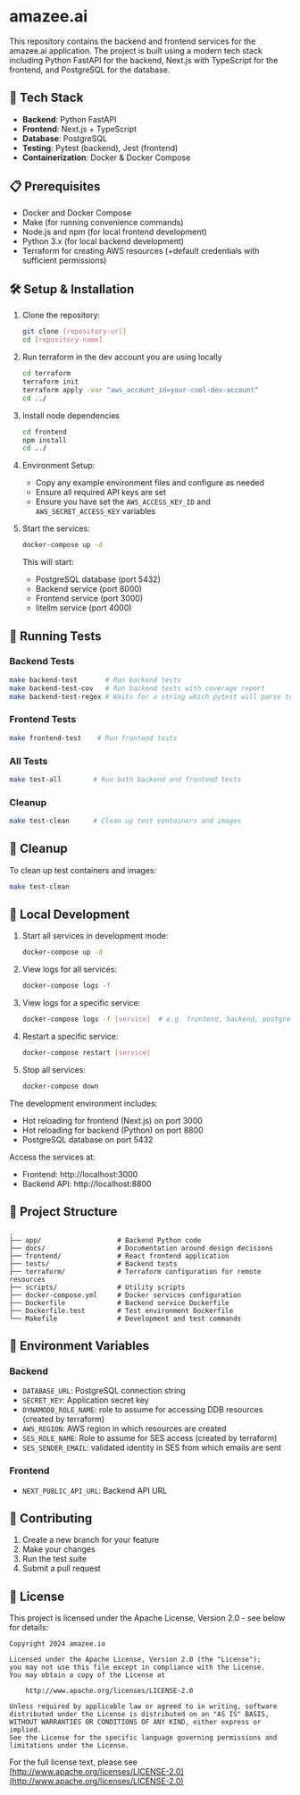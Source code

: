 # amazee.ai

This repository contains the backend and frontend services for the amazee.ai application. The project is built using a modern tech stack including Python FastAPI for the backend, Next.js with TypeScript for the frontend, and PostgreSQL for the database.


## 🚀 Tech Stack

- **Backend**: Python FastAPI
- **Frontend**: Next.js + TypeScript
- **Database**: PostgreSQL
- **Testing**: Pytest (backend), Jest (frontend)
- **Containerization**: Docker & Docker Compose

## 📋 Prerequisites

- Docker and Docker Compose
- Make (for running convenience commands)
- Node.js and npm (for local frontend development)
- Python 3.x (for local backend development)
- Terraform for creating AWS resources (+default credentials with sufficient permissions)

## 🛠️ Setup & Installation

1. Clone the repository:
   ```bash
   git clone [repository-url]
   cd [repository-name]
   ```

1. Run terraform in the dev account you are using locally
   ```bash
   cd terraform
   terraform init
   terraform apply -var "aws_account_id=your-cool-dev-account"
   cd ../
   ```

1. Install node dependencies
   ```bash
   cd frontend
   npm install
   cd ../
   ```

1. Environment Setup:
   - Copy any example environment files and configure as needed
   - Ensure all required API keys are set
   - Ensure you have set the `AWS_ACCESS_KEY_ID` and `AWS_SECRET_ACCESS_KEY` variables

1. Start the services:
   ```bash
   docker-compose up -d
   ```

   This will start:
   - PostgreSQL database (port 5432)
   - Backend service (port 8000)
   - Frontend service (port 3000)
   - litellm service (port 4000)

## 🧪 Running Tests

### Backend Tests
```bash
make backend-test       # Run backend tests
make backend-test-cov   # Run backend tests with coverage report
make backend-test-regex # Waits for a string which pytest will parse to only collect a subset of tests
```

### Frontend Tests
```bash
make frontend-test    # Run frontend tests
```

### All Tests
```bash
make test-all        # Run both backend and frontend tests
```

### Cleanup
```bash
make test-clean      # Clean up test containers and images
```

## 🧹 Cleanup

To clean up test containers and images:
```bash
make test-clean
```

## 🚀 Local Development

1. Start all services in development mode:
   ```bash
   docker-compose up -d
   ```

2. View logs for all services:
   ```bash
   docker-compose logs -f
   ```

3. View logs for a specific service:
   ```bash
   docker-compose logs -f [service]  # e.g. frontend, backend, postgres
   ```

4. Restart a specific service:
   ```bash
   docker-compose restart [service]
   ```

5. Stop all services:
   ```bash
   docker-compose down
   ```

The development environment includes:
- Hot reloading for frontend (Next.js) on port 3000
- Hot reloading for backend (Python) on port 8800
- PostgreSQL database on port 5432

Access the services at:
- Frontend: http://localhost:3000
- Backend API: http://localhost:8800


## 📁 Project Structure

```
.
├── app/                   # Backend Python code
├── docs/                  # Documentation around design decisions
├── frontend/              # React frontend application
├── tests/                 # Backend tests
├── terraform/             # Terraform configuration for remote resources
├── scripts/               # Utility scripts
├── docker-compose.yml     # Docker services configuration
├── Dockerfile             # Backend service Dockerfile
├── Dockerfile.test        # Test environment Dockerfile
└── Makefile               # Development and test commands
```

## 🔑 Environment Variables

### Backend
- `DATABASE_URL`: PostgreSQL connection string
- `SECRET_KEY`: Application secret key
- `DYNAMODB_ROLE_NAME`: role to assume for accessing DDB resources (created by terraform)
- `AWS_REGION`: AWS region in which resources are created
- `SES_ROLE_NAME`: Role to assume for SES access (created by terraform)
- `SES_SENDER_EMAIL`: validated identity in SES from which emails are sent

### Frontend
- `NEXT_PUBLIC_API_URL`: Backend API URL

## 👥 Contributing

1. Create a new branch for your feature
2. Make your changes
3. Run the test suite
4. Submit a pull request

## 📄 License

This project is licensed under the Apache License, Version 2.0 - see below for details:

```
Copyright 2024 amazee.io

Licensed under the Apache License, Version 2.0 (the "License");
you may not use this file except in compliance with the License.
You may obtain a copy of the License at

    http://www.apache.org/licenses/LICENSE-2.0

Unless required by applicable law or agreed to in writing, software
distributed under the License is distributed on an "AS IS" BASIS,
WITHOUT WARRANTIES OR CONDITIONS OF ANY KIND, either express or implied.
See the License for the specific language governing permissions and
limitations under the License.
```

For the full license text, please see [http://www.apache.org/licenses/LICENSE-2.0](http://www.apache.org/licenses/LICENSE-2.0)
